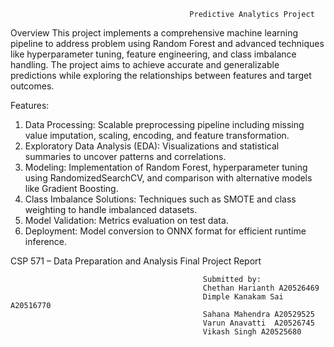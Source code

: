                                             Predictive Analytics Project

Overview
This project implements a comprehensive machine learning pipeline to address problem using Random Forest and advanced techniques like hyperparameter tuning, feature engineering, and class imbalance handling. The project aims to achieve accurate and generalizable predictions while exploring the relationships between features and target outcomes.

Features:

1. Data Processing: Scalable preprocessing pipeline including missing value imputation, scaling, encoding, and feature transformation.
2. Exploratory Data Analysis (EDA): Visualizations and statistical summaries to uncover patterns and correlations.
3. Modeling: Implementation of Random Forest, hyperparameter tuning using RandomizedSearchCV, and comparison with alternative models like Gradient Boosting.
4. Class Imbalance Solutions: Techniques such as SMOTE and class weighting to handle imbalanced datasets.
5. Model Validation: Metrics evaluation on test data.
6. Deployment: Model conversion to ONNX format for efficient runtime inference.

CSP 571 – Data Preparation and Analysis
Final Project Report

                                               Submitted by:
                                               Chethan Harianth A20526469
                                               Dimple Kanakam Sai  A20516770
                                               Sahana Mahendra A20529525
                                               Varun Anavatti  A20526745
                                               Vikash Singh A20525680
